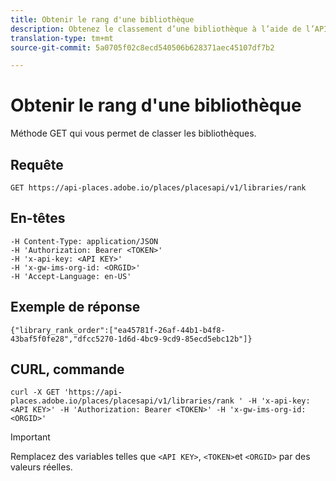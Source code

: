```yaml
---
title: Obtenir le rang d'une bibliothèque
description: Obtenez le classement d’une bibliothèque à l’aide de l’API REST Places.
translation-type: tm+mt
source-git-commit: 5a0705f02c8ecd540506b628371aec45107df7b2

---
```



# Obtenir le rang d'une bibliothèque

Méthode GET qui vous permet de classer les bibliothèques.

## Requête

`GET https://api-places.adobe.io/places/placesapi/v1/libraries/rank`

## En-têtes

```
-H Content-Type: application/JSON  
-H 'Authorization: Bearer <TOKEN>'  
-H 'x-api-key: <API KEY>'  
-H 'x-gw-ims-org-id: <ORGID>'  
-H 'Accept-Language: en-US'
```

## Exemple de réponse

```
{"library_rank_order":["ea45781f-26af-44b1-b4f8-43baf5f0fe28","dfcc5270-1d6d-4bc9-9cd9-85ecd5ebc12b"]}
```

## CURL, commande

```
curl -X GET 'https://api-places.adobe.io/places/placesapi/v1/libraries/rank ' -H 'x-api-key: <API KEY>' -H 'Authorization: Bearer <TOKEN>' -H 'x-gw-ims-org-id: <ORGID>'
```

>[!IMPORTANT]
>
>Remplacez des variables telles que `<API KEY>`, `<TOKEN>`et `<ORGID>` par des valeurs réelles.

